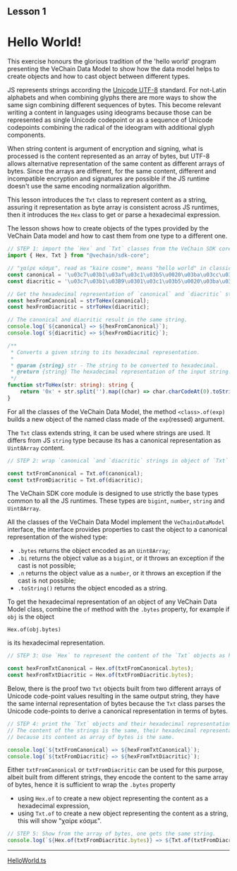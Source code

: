 ## Lesson 1

# Hello World!

This exercise honours the glorious tradition of the 'hello world' program presenting the VeChain Data Model
to show how the data model helps to create objects and how to cast object between different types.

JS represents strings according the [Unicode UTF-8](https://en.wikipedia.org/wiki/UTF-8) standard.
For not-Latin alphabets and when combining glyphs there are more ways to show the same sign combining different
sequences of bytes. This become relevant writing a content in languages using ideograms because those can be
represented as single Unicode codepoint or as a sequence of Unicode codepoints combining the radical of the ideogram
with additional glyph components.

When string content is argument of encryption and signing, what is processed is the content represented as
an array of bytes, but UTF-8 allows alternative representation of the same content as different arrays of bytes.
Since the arrays are different, for the same content, different and incompatible encryption and signatures are
possible if the JS runtime doesn't use the same encoding normalization algorithm.


This lesson introduces the `Txt` class to represent content as a string, assuring it representation as byte array
is consistent across JS runtimes, then it introduces the `Hex` class to get or parse a hexadecimal expression.

The lesson shows how to create objects of the types provided by the VeChain Data model and how to cast
them from one type to a different one.

```typescript
// STEP 1: import the `Hex` and `Txt` classes from the VeChain SDK core module.
import { Hex, Txt } from "@vechain/sdk-core";

// "χαίρε κόσμε", read as "kaire cosme", means "hello world" in classic Greek.
const canonical = '\u03c7\u03b1\u03af\u03c1\u03b5\u0020\u03ba\u03cc\u03c3\u03bc\u03b5';
const diacritic = '\u03c7\u03b1\u03B9\u0301\u03c1\u03b5\u0020\u03ba\u03bf\u0301\u03c3\u03bc\u03b5';

// Get the hexadecimal representation of `canonical` and `diacritic` strings.
const hexFromCanonical = strToHex(canonical);
const hexFromDiacritic = strToHex(diacritic);

// The canonical and diacritic result in the same string.
console.log(`${canonical} => ${hexFromCanonical}`);
console.log(`${diacritic} => ${hexFromDiacritic}`);
```

```typescript
/**
 * Converts a given string to its hexadecimal representation.
 *
 * @param {string} str - The string to be converted to hexadecimal.
 * @return {string} The hexadecimal representation of the input string.
 */
function strToHex(str: string): string {
    return '0x' + str.split('').map((char) => char.charCodeAt(0).toString(16).padStart(2, '0')).join('');
}
```

For all the classes of the VeChain Data Model,
the method `<class>.of(exp)`  builds a new object of the named class made of the `exp`(ressed) argument.

The `Txt` class extends string, it can be used where strings are used.
It differs from JS `string` type because its has a canonical representation as `Uint8Array` content.

```typescript
// STEP 2: wrap `canonical `and `diacritic` strings in object of `Txt` class.

const txtFromCanonical = Txt.of(canonical);
const txtFromDiacritic = Txt.of(diacritic);
```

The VeChain SDK core module is designed to use strictly the base types common to all the JS runtimes.
These types are `bigint`, `number`, `string` and `Uint8Array`.

All the classes of the VeChain Data Model implement the `VeChainDataModel` interface,
the interface provides properties to cast the object to a canonical representation of the wished type:
- `.bytes` returns the object encoded as an `Uint8Array`;
- `.bi` returns the object value as a `bigint`, or it throws an exception if the cast is not possible;
- `.n` returns the object value as a `number`, or it throws an exception if the cast is not possible;
- `.toString()` returns the object encoded as a string.

To get the hexadecimal representation of an object of any VeChain Data Model class, combine the
`of` method with the `.bytes` property, for example if `obj` is the object
  ```
  Hex.of(obj.bytes)
  ```
is its hexadecimal representation.

```typescript
// STEP 3: Use `Hex` to represent the content of the `Txt` objects as hexadecimal expression.

const hexFromTxtCanonical = Hex.of(txtFromCanonical.bytes);
const hexFromTxtDiacritic = Hex.of(txtFromDiacritic.bytes);
```

Below, there is the proof two `Txt` objects built from two different arrays of Unicode code-point values
resulting in the same output string, they have the same internal representation of bytes because
the `Txt` class parses the Unicode code-points to derive a canonical representation in terms of bytes. 

```typescript
// STEP 4: print the `Txt` objects and their hexadecimal representation.
// The content of the strings is the same, their hexadecimal representation is the same
// because its content as array of bytes is the same.

console.log(`${txtFromCanonical} => ${hexFromTxtCanonical}`);
console.log(`${txtFromDiacritic} => ${hexFromTxtDiacritic}`);
```

Either `txtFromCanonical` or `txtFromDiacritic` can be used for this purpose,
albeit built from different strings, they encode the content to the same array of bytes,
hence it is sufficient to wrap the `.bytes` property
- using `Hex.of` to create a new object representing the content as a hexadecimal expression,
- using `Txt.of` to create a new object representing the content as a string, this will show "χαίρε κόσμε".

```typescript
// STEP 5: Show from the array of bytes, one gets the same string.
console.log(`${Hex.of(txtFromDiacritic.bytes)} => ${Txt.of(txtFromDiacritic.bytes)}`);
```

---

[HelloWorld.ts](HelloWorld.ts)
